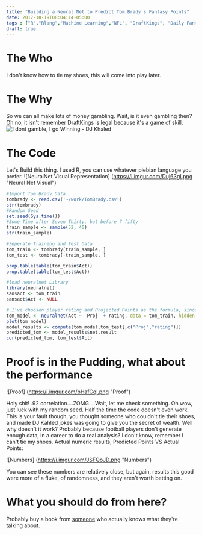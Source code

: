 ```yaml
---
title: "Building a Neural Net to Predict Tom Brady's Fantasy Points"
date: 2017-10-19T08:04:14-05:00
tags : ["R","Rlang","Machine Learning","NFL", "DraftKings", "Daily Fantasy", "Predictive Math"]
draft: true
---
```


# The Who

I don't know how to tie my shoes, this will come into play later. 

# The Why

So we can all make lots of money gambling. Wait, is it even gambling then? Oh no, it isn't remember DraftKings is legal because it's a game of skill. ![I dont gamble, I go Winning - DJ Khaled](https://i.imgur.com/TM36czP.jpg "DJ Khaled")

# The Code 

Let's Build this thing. I used R, you can use whatever plebian language you prefer. ![NeuralNet Visual Representation] (https://i.imgur.com/Duj63gI.png "Neural Net Visual")

``` r
#Import Tom Brady Data
tombrady <- read.csv('~/work/TomBrady.csv')
str(tombrady)
#Random Seed
set.seed(Sys.time())
#Some Time after Seven Thirty, but before 7 fifty
train_sample <- sample(52, 40)
str(train_sample)

#Seperate Training and Test Data
tom_train <- tombrady[train_sample, ]
tom_test <- tombrady[-train_sample, ]

prop.table(table(tom_train$Act))
prop.table(table(tom_test$Act))

#load neuralnet Library
library(neuralnet)
sansact <- tom_train
sansact$Act <- NULL

# I've choosen player rating and Projected Points as the formula, since those will be available before the game
tom_model <- neuralnet(Act ~  Proj  + rating, data = tom_train, hidden = 5)
plot(tom_model)
model_results <- compute(tom_model,tom_test[,c("Proj","rating")])
predicted_tom <- model_results$net.result
cor(predicted_tom, tom_test$Act)
```

# Proof is in the Pudding, what about the performance

![Proof] (https://i.imgur.com/bHafCql.png "Proof")

Holy shit! .92 correlation....ZOMG....Wait, let me check something. Oh wow, just luck with my random seed. Half the time the code doesn't even work. This is your fault though, you thought someone who couldn't tie their shoes, and made DJ Kahled jokes was going to give you the secret of wealth. Well why doesn't it work? Probably because football players don't generate enough data, in a career to do a real analysis? I don't know, remember I can't tie my shoes. Actual numeric results, Predicted Points VS Actual Points:

![Numbers] (https://i.imgur.com/JSFQoJD.png "Numbers")

You can see these numbers are relatively close, but again, results this good were more of a fluke, of randomness, and they aren't worth betting on.

# What you should do from here?

Probably buy a book from [someone](https://www.amazon.com/gp/product/0143125087/ref=as_li_qf_sp_asin_il_tl?ie=UTF8&tag=bsdpblog-20&camp=1789&creative=9325&linkCode=as2&creativeASIN=0143125087&linkId=830177ea55aad172e6957277bb7c6c32) who actually knows what they're talking about.
